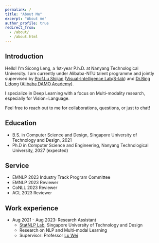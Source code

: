 ```yaml
---
permalink: /
title: "About Me"
excerpt: "About me"
author_profile: true
redirect_from: 
  - /about/
  - /about.html
---
```


## Introduction
Hello! I'm Sicong Leng, a 1st-year P.h.D. at Nanyang Technological University. I am currently under Alibaba-NTU talent programme and jointly supervised by [Prof.Lu Shijian](https://personal.ntu.edu.sg/shijian.lu/) ([Visual-Intelligence Lab](https://sg-vilab.github.io/)/[S-lab](https://www.ntu.edu.sg/s-lab)) and [Dr.Bing Lidong](https://lidongbing.github.io/) ([Alibaba DAMO Academy](https://github.com/DAMO-NLP-SG)).

I specialize in Deep Learning with a focus on Multi-modality research, especially for Vision+Language.

Feel free to reach out to me for collaborations, questions, or just to chat!

<!-- ## Publications
  <ul>{% for post in site.publications %}
    {% include archive-single-cv.html %}
  {% endfor %}</ul> -->

## Education
- B.S. in Computer Science and Design, Singapore University of Technology and Design, 2021
- Ph.D in Computer Science and Engineering, Nanyang Technological University, 2027 (expected)

## Service 
* EMNLP 2023 Industry Track Program Committee
* EMNLP 2023 Reviewer
* CoNLL 2023 Reviewer
* ACL 2023 Reviewer

## Work experience
* Aug 2021 - Aug 2023: Research Assistant
  * [StatNLP Lab](https://statnlp-research.github.io/), Singapore University of Technology and Design
  * Research on NLP and Multi-modal Learning
  * Supervisor: Professor [Lu Wei](https://istd.sutd.edu.sg/people/faculty/lu-wei/)


